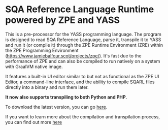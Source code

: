 # SQA Reference Language Runtime powered by ZPE and YASS
This is a pre-processor for the YASS programming language. The program is designed to read SQA Reference Language, parse it, transpile it to YASS and run it (or compile it) through the ZPE Runtime Environment
(ZRE) within the ZPE Programming Environment (https://www.jamiebalfour.scot/projects/zpe/). It's fast due to the performance of ZPE and can also be compiled to run natively on a system with GraalVM native image. 

It features a built-in UI editor similar to but not as functional as the ZPE UI Editor, a command-line interface, and the ability to compile SQARL files directly into a binary and run them later.

**It now also supports transpiling to both Python and PHP.**

To download the latest version, you can go [here](https://github.com/jamiebalfour04/SQA-Reference-Language-Runtime/tree/main/build).

If you want to learn more about the compilation and transpilation process, you can find out more [here](https://www.jamiebalfour.scot/projects/zpe/conversion/)
